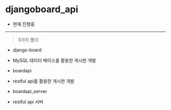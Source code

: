 # djangoboard_api

* 현재 진행중

---

> 3가지 폴더

- django-board
+ MySQL 데이터 베이스를 활용한 게시판 개발

- boardapi
+ restful api를 활용한 게시판 개발

- boardapi_server
+ restful api 서버
